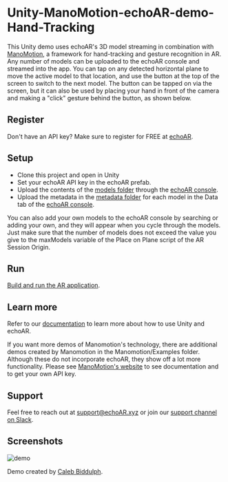 
# Unity-ManoMotion-echoAR-demo-Hand-Tracking
 
This Unity demo uses echoAR's 3D model streaming in combination with [ManoMotion](https://www.manomotion.com/), a framework for hand-tracking and gesture recognition in AR. Any number of models can be uploaded to the echoAR console and streamed into the app. You can tap on any detected horizontal plane to move the active model to that location, and use the button at the top of the screen to switch to the next model. The button can be tapped on via the screen, but it can also be used by placing your hand in front of the camera and making a "click" gesture behind the button, as shown below.

## Register
Don't have an API key? Make sure to register for FREE at [echoAR](https://console.echoar.xyz/#/auth/register).

## Setup
* Clone this project and open in Unity
* Set your echoAR API key in the echoAR prefab.
* Upload the contents of the [models folder](/models/) through the [echoAR console](https://console.echoar.xyz).
* Upload the metadata in the [metadata folder](/metadata/) for each model in the Data tab of the [echoAR console](https://console.echoar.xyz).

You can also add your own models to the echoAR console by searching or adding your own, and they will appear when you cycle through the models. Just make sure that the number of models does not exceed the value you give to the maxModels variable of the Place on Plane script of the AR Session Origin.

## Run
[Build and run the AR application](https://docs.echoar.xyz/unity/adding-ar-capabilities#4-build-and-run-the-ar-application).

## Learn more
Refer to our [documentation](https://docs.echoar.xyz/unity/) to learn more about how to use Unity and echoAR.

If you want more demos of Manomotion's technology, there are additional demos created by Manomotion in the Manomotion/Examples folder. Although these do not incorporate echoAR, they show off a lot more functionality. Please see [ManoMotion's website](https://www.manomotion.com/) to see documentation and to get your own API key.

## Support
Feel free to reach out at [support@echoAR.xyz](mailto:support@echoAR.xyz) or join our [support channel on Slack](https://join.slack.com/t/echoar/shared_invite/enQtNTg4NjI5NjM3OTc1LWU1M2M2MTNlNTM3NGY1YTUxYmY3ZDNjNTc3YjA5M2QyNGZiOTgzMjVmZWZmZmFjNGJjYTcxZjhhNzk3YjNhNjE).

## Screenshots
![demo](images/demo_video.gif)

Demo created by [Caleb Biddulph](https://github.com/CDBiddulph/).